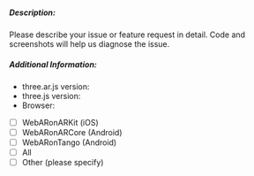 ##### Description:

Please describe your issue or feature request in detail.
Code and screenshots will help us diagnose the issue.

##### Additional Information:

* three.ar.js version:
* three.js version:
* Browser:

- [ ] WebARonARKit (iOS)
- [ ] WebARonARCore (Android)
- [ ] WebARonTango (Android)
- [ ] All
- [ ] Other (please specify)
